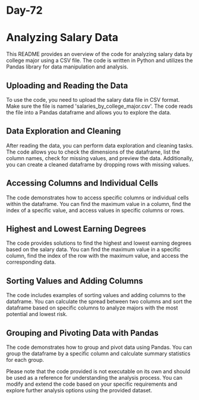 # Day-72

#  Analyzing Salary Data

This README provides an overview of the code for analyzing salary data by college major using a CSV file. The code is written in Python and utilizes the Pandas library for data manipulation and analysis.

## Uploading and Reading the Data

To use the code, you need to upload the salary data file in CSV format. Make sure the file is named 'salaries_by_college_major.csv'. The code reads the file into a Pandas dataframe and allows you to explore the data.

## Data Exploration and Cleaning

After reading the data, you can perform data exploration and cleaning tasks. The code allows you to check the dimensions of the dataframe, list the column names, check for missing values, and preview the data. Additionally, you can create a cleaned dataframe by dropping rows with missing values.

## Accessing Columns and Individual Cells

The code demonstrates how to access specific columns or individual cells within the dataframe. You can find the maximum value in a column, find the index of a specific value, and access values in specific columns or rows.

## Highest and Lowest Earning Degrees

The code provides solutions to find the highest and lowest earning degrees based on the salary data. You can find the maximum value in a specific column, find the index of the row with the maximum value, and access the corresponding data.

## Sorting Values and Adding Columns

The code includes examples of sorting values and adding columns to the dataframe. You can calculate the spread between two columns and sort the dataframe based on specific columns to analyze majors with the most potential and lowest risk.

## Grouping and Pivoting Data with Pandas

The code demonstrates how to group and pivot data using Pandas. You can group the dataframe by a specific column and calculate summary statistics for each group.

Please note that the code provided is not executable on its own and should be used as a reference for understanding the analysis process. You can modify and extend the code based on your specific requirements and explore further analysis options using the provided dataset.